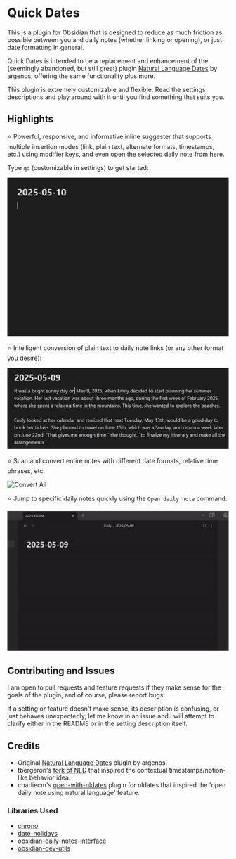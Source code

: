 # Quick Dates

This is a plugin for Obsidian that is designed to reduce as much friction as possible between you and daily notes (whether linking or opening), or just date formatting in general.

Quick Dates is intended to be a replacement and enhancement of the (seemingly abandoned, but still great) plugin [Natural Language Dates](https://github.com/argenos/nldates-obsidian) by argenos, offering the same functionality plus more.

This plugin is extremely customizable and flexible. Read the settings descriptions and play around with it until you find something that suits you.

## Highlights

⭐ Powerful, responsive, and informative inline suggester that supports multiple insertion modes (link, plain text, alternate formats, timestamps, etc.) using modifier keys, and even open the selected daily note from here.

Type `qd` (customizable in settings) to get started:

![Suggester Demo](assets/suggester-demo.gif)

⭐ Intelligent conversion of plain text to daily note links (or any other format you desire):

![Convert Individual](assets/convert-individual-demo.gif)

⭐ Scan and convert entire notes with different date formats, relative time phrases, etc.

![Convert All](assets/convert-all-demo.gif)

⭐ Jump to specific daily notes quickly using the `Open daily note` command:

![Open Daily Note](assets/open-daily-note-demo.gif)

## Contributing and Issues

I am open to pull requests and feature requests if they make sense for the goals of the plugin, and of course, please report bugs!

If a setting or feature doesn't make sense, its description is confusing, or just behaves unexpectedly, let me know in an issue and I will attempt to clarify either in the README or in the setting description itself.

## Credits

- Original [Natural Language Dates](https://github.com/argenos/nldates-obsidian) plugin by argenos.
- tbergeron's [fork of NLD](https://github.com/tbergeron/obsidian-nldates-redux) that inspired the contextual timestamps/notion-like behavior idea.
- charliecm's [open-with-nldates](https://github.com/charliecm/obsidian-open-with-nldates) plugin for nldates that inspired the 'open daily note using natural language' feature.

### Libraries Used

- [chrono](https://github.com/wanasit/chrono)
- [date-holidays](https://github.com/commenthol/date-holidays)
- [obsidian-daily-notes-interface](https://github.com/liamcain/obsidian-daily-notes-interface)
- [obsidian-dev-utils](https://github.com/mnaoumov/obsidian-dev-utils)
